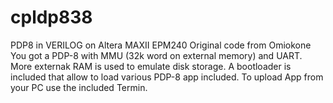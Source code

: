 # cpldp838
PDP8 in VERILOG on Altera MAXII EPM240 Original code from Omiokone
You got a PDP-8 with MMU (32k word on external memory) and UART.
More externak RAM is used to emulate disk storage.
A bootloader is included that allow to load various PDP-8 app included.
To upload App from your PC use the included Termin.
